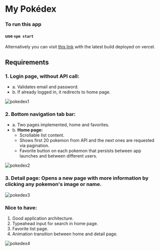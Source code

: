 # My Pokédex

### To run this app

#### use `npm start`

Alternatively you can visit [this link](https://my-pokedex-iota.vercel.app/) with the latest build deployed on vercel.

## Requirements
### 1. **Login page, without API call:**
  - a. Validates email and password.
  - b. If already logged in, it redirects to home page.
 
![pokedex1](https://user-images.githubusercontent.com/66527610/120132576-309d5200-c190-11eb-84f9-6a807cc79aeb.gif)



### 2. **Bottom navigation tab bar:**
  - a. Two pages implemented, home and favorites.
  - b. **Home page:**   
    - Scrollable list content.
    - Shows first 20 pokemon from API and the next ones are requested via pagination.
    - Favorite button on each pokemon that persists between app launches and between different users.
    
![pokedex2](https://user-images.githubusercontent.com/66527610/120132582-3430d900-c190-11eb-86b3-da538e58ffca.gif)




### 3. **Detail page**: Opens a new page with more information by clicking any pokemon's image or name.

![pokedex3](https://user-images.githubusercontent.com/66527610/120132598-3abf5080-c190-11eb-9d28-ca427d8fc5f7.gif)


### Nice to have:

1. Good application architecture.
2. Typeahead input for search in home page.
3. Favorite list page.
4. Animation transition between home and detail page.

![pokedex4](https://user-images.githubusercontent.com/66527610/120132606-3dba4100-c190-11eb-8204-8d505399c82f.gif)




